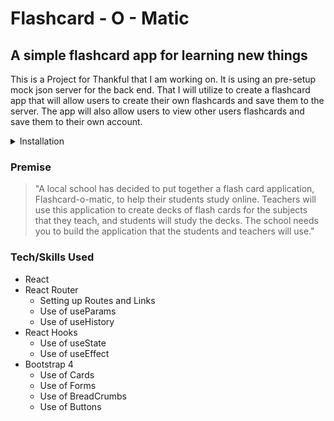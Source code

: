 # Flashcard - O - Matic

## A simple flashcard app for learning new things

This is a Project for Thankful that I am working on. It is using an pre-setup mock json server for the back end. That I will utilize to create a flashcard app that will allow users to create their own flashcards and save them to the server. The app will also allow users to view other users flashcards and save them to their own account.

<details>
<summary>Installation</summary>

### Installation

1. Install the dependencies

```bash
npm install
```

2. Start the server

```bash
npm start
```

</details>

### Premise

> "A local school has decided to put together a flash card application, Flashcard-o-matic, to help their students study online. Teachers will use this application to create decks of flash cards for the subjects that they teach, and students will study the decks. The school needs you to build the application that the students and teachers will use."

### Tech/Skills Used

- React
- React Router
  - Setting up Routes and Links
  - Use of useParams
  - Use of useHistory
- React Hooks
  - Use of useState
  - Use of useEffect
- Bootstrap 4
  - Use of Cards
  - Use of Forms
  - Use of BreadCrumbs
  - Use of Buttons
